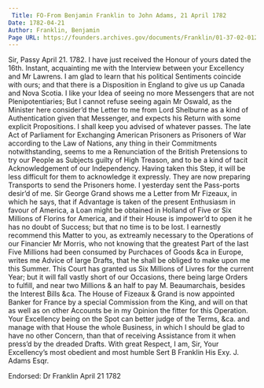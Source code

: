 ```yaml
---
 Title: FO-From Benjamin Franklin to John Adams, 21 April 1782
Date: 1782-04-21
Author: Franklin, Benjamin
Page URL: https://founders.archives.gov/documents/Franklin/01-37-02-0129
---
```


Sir,
Passy April 21. 1782.
I have just received the Honour of yours dated the 16th. Instant, acquainting me with the Interview between your Excellency and Mr Lawrens. I am glad to learn that his political Sentiments coincide with ours; and that there is a Disposition in England to give us up Canada and Nova Scotia.
I like your Idea of seeing no more Messengers that are not Plenipotentiaries; But I cannot refuse seeing again Mr Oswald, as the Minister here consider’d the Letter to me from Lord Shelburne as a kind of Authentication given that Messenger, and expects his Return with some explicit Propositions. I shall keep you advised of whatever passes.
The late Act of Parliament for Exchanging American Prisoners as Prisoners of War according to the Law of Nations, any thing in their Commitments notwithstanding, seems to me a Renunciation of the British Pretensions to try our People as Subjects guilty of High Treason, and to be a kind of tacit Acknowledgement of our Independency. Having taken this Step, it will be less difficult for them to acknowledge it expressly. They are now preparing Transports to send the Prisoners home. I yesterday sent the Pass-ports desir’d of me.
Sir George Grand shows me a Letter from Mr Fizeaux, in which he says, that if Advantage is taken of the present Enthusiasm in favour of America, a Loan might be obtained in Holland of Five or Six Millions of Florins for America, and if their House is impower’d to open it he has no doubt of Success; but that no time is to be lost. I earnestly recommend this Matter to you, as extreamly necessary to the Operations of our Financier Mr Morris, who not knowing that the greatest Part of the last Five Millions had been consumed by Purchaces of Goods &ca in Europe, writes me Advice of large Drafts, that he shall be obliged to make upon me this Summer. This Court has granted us Six Millions of Livres for the current Year; but it will fall vastly short of our Occasions, there being large Orders to fulfill, and near two Millions & an half to pay M. Beaumarchais, besides the Interest Bills &ca. The House of Fizeaux & Grand is now appointed Banker for France by a special Commission from the King, and will on that as well as on other Accounts be in my Opinion the fitter for this Operation. Your Excellency being on the Spot can better judge of the Terms, &ca. and manage with that House the whole Business, in which I should be glad to have no other Concern, than that of receiving Assistance from it when press’d by the dreaded Drafts.
With great Respect, I am, Sir, Your Excellency’s most obedient and most humble Sert
B Franklin
His Exy. J. Adams Esqr.
 
Endorsed: Dr Franklin April 21 1782

